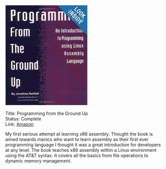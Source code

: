 ![Book cover](cover.jpg)

Title: Programming from the Ground Up<br>
Status: Complete<br>
Link: [Amazon](http://www.amazon.com/Programming-Ground-Up-Jonathan-Bartlett/dp/0975283847)<br>

My first serious attempt at learning x86 assembly. Thought the book is aimed towards manics who want to learn assembly as their first ever programming language I thought it was a great introduction for developers at any level. The book teaches x86 assembly within a Linux environment using the AT&T syntax. It covers all the basics from file operations to dynamic memory management. 


